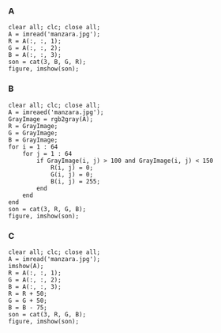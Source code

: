 ### A

    clear all; clc; close all;
    A = imread('manzara.jpg');
    R = A(:, :, 1);
    G = A(:, :, 2);
    B = A(:, :, 3);
    son = cat(3, B, G, R);
    figure, imshow(son);

### B

    clear all; clc; close all;
    A = imreaed('manzara.jpg');
    GrayImage = rgb2gray(A);
    R = GrayImage;
    G = GrayImage;
    B = GrayImage;
    for i = 1 : 64
        for j = 1 : 64
            if GrayImage(i, j) > 100 and GrayImage(i, j) < 150
                R(i, j) = 0;
                G(i, j) = 0;
                B(i, j) = 255;
            end
        end
    end
    son = cat(3, R, G, B);
    figure, imshow(son);

### C

    clear all; clc; close all;
    A = imread('manzara.jpg');
    imshow(A);
    R = A(:, :, 1);
    G = A(:, :, 2);
    B = A(:, :, 3);
    R = R + 50;
    G = G + 50;
    B = B - 75;
    son = cat(3, R, G, B);
    figure, imshow(son);
